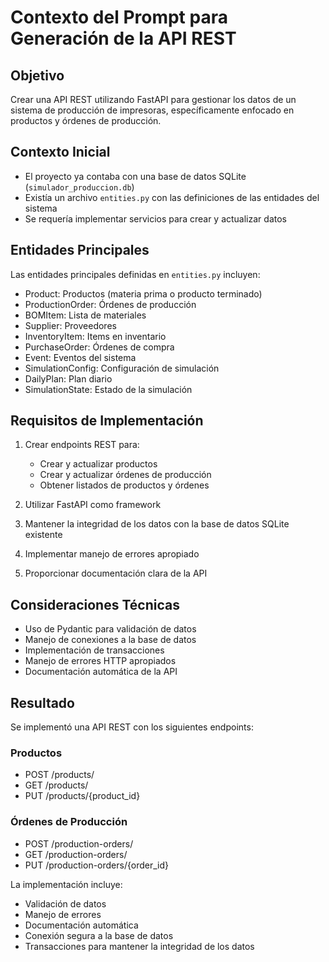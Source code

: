 # Contexto del Prompt para Generación de la API REST

## Objetivo
Crear una API REST utilizando FastAPI para gestionar los datos de un sistema de producción de impresoras, específicamente enfocado en productos y órdenes de producción.

## Contexto Inicial
- El proyecto ya contaba con una base de datos SQLite (`simulador_produccion.db`)
- Existía un archivo `entities.py` con las definiciones de las entidades del sistema
- Se requería implementar servicios para crear y actualizar datos

## Entidades Principales
Las entidades principales definidas en `entities.py` incluyen:
- Product: Productos (materia prima o producto terminado)
- ProductionOrder: Órdenes de producción
- BOMItem: Lista de materiales
- Supplier: Proveedores
- InventoryItem: Items en inventario
- PurchaseOrder: Órdenes de compra
- Event: Eventos del sistema
- SimulationConfig: Configuración de simulación
- DailyPlan: Plan diario
- SimulationState: Estado de la simulación

## Requisitos de Implementación
1. Crear endpoints REST para:
   - Crear y actualizar productos
   - Crear y actualizar órdenes de producción
   - Obtener listados de productos y órdenes

2. Utilizar FastAPI como framework
3. Mantener la integridad de los datos con la base de datos SQLite existente
4. Implementar manejo de errores apropiado
5. Proporcionar documentación clara de la API

## Consideraciones Técnicas
- Uso de Pydantic para validación de datos
- Manejo de conexiones a la base de datos
- Implementación de transacciones
- Manejo de errores HTTP apropiados
- Documentación automática de la API

## Resultado
Se implementó una API REST con los siguientes endpoints:

### Productos
- POST /products/
- GET /products/
- PUT /products/{product_id}

### Órdenes de Producción
- POST /production-orders/
- GET /production-orders/
- PUT /production-orders/{order_id}

La implementación incluye:
- Validación de datos
- Manejo de errores
- Documentación automática
- Conexión segura a la base de datos
- Transacciones para mantener la integridad de los datos 
